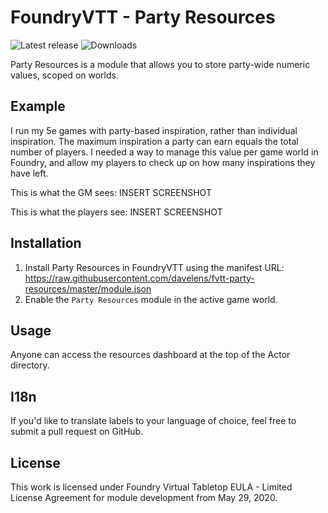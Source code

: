 # FoundryVTT - Party Resources

![Latest release](https://img.shields.io/github/v/release/davelens/fvtt-party-resources?style=for-the-badge)
![Downloads](https://img.shields.io/github/downloads/davelens/fvtt-party-resources/total?style=for-the-badge&label=Downloads+total)

Party Resources is a module that allows you to store party-wide numeric values,
scoped on worlds.

## Example
I run my 5e games with party-based inspiration, rather than individual
inspiration. The maximum inspiration a party can earn equals the total number of
players. I needed a way to manage this value per game world in Foundry, and
allow my players to check up on how many inspirations they have left.

This is what the GM sees:
INSERT SCREENSHOT

This is what the players see:
INSERT SCREENSHOT

## Installation
1. Install Party Resources in FoundryVTT using the manifest URL:
   https://raw.githubusercontent.com/davelens/fvtt-party-resources/master/module.json
2. Enable the `Party Resources` module in the active game world.

## Usage
Anyone can access the resources dashboard at the top of the Actor directory.

## I18n
If you'd like to translate labels to your language of choice, feel free to
submit a pull request on GitHub.

## License
This work is licensed under Foundry Virtual Tabletop EULA - Limited License
Agreement for module development from May 29, 2020.
